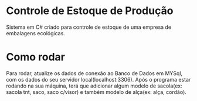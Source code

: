 # Controle de Estoque de Produção

Sistema em C# criado para controle de estoque de uma empresa de embalagens ecológicas.

# Como rodar
Para rodar, atualize os dados de conexão ao Banco de Dados em MYSql, com os dados do seu servidor local(localhost:3306).
Após o programa estar rodando na sua máquina, terá que adicionar algum modelo de sacola(ex: sacola tnt, saco, saco c/visor) e também modelo de alça(ex: alça, cordão).